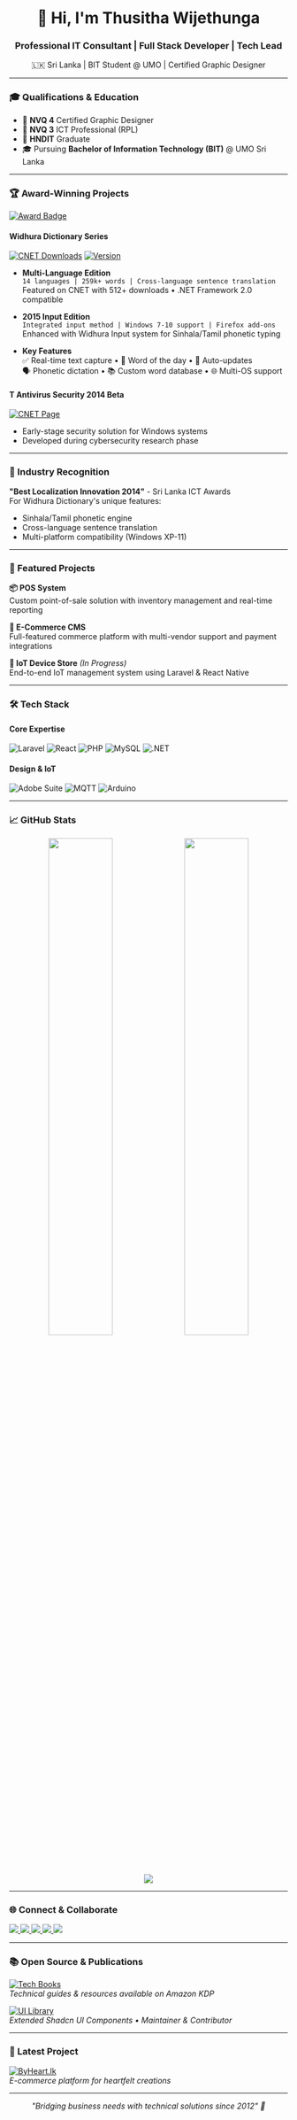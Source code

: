 <h1 align="center">👋 Hi, I'm Thusitha Wijethunga</h1>
<h3 align="center">Professional IT Consultant | Full Stack Developer | Tech Lead</h3>
<p align="center">🇱🇰 Sri Lanka | BIT Student @ UMO | Certified Graphic Designer</p>

---

### 🎓 Qualifications & Education
- 🏅 **NVQ 4** Certified Graphic Designer
- 📜 **NVQ 3** ICT Professional (RPL)
- 📘 **HNDIT** Graduate 
- 🎓 Pursuing **Bachelor of Information Technology (BIT)** @ UMO Sri Lanka

---

### 🏆 Award-Winning Projects

[![Award Badge](https://img.shields.io/badge/🏆_Award_Winning_Innovation-00599C?style=flat&logo=github&logoColor=white)](https://download.cnet.com/developer/widhura/i-10312412/)

#### **Widhura Dictionary Series**
[![CNET Downloads](https://img.shields.io/badge/📥_500k+_Downloads-000000?style=flat&logo=cnet&logoColor=white)](https://download.cnet.com/widhura-dictionary-multi-language/3000-2279_4-76105091.html)
[![Version](https://img.shields.io/badge/🚀_Latest_v1.0.6-4B0082?style=flat)](https://download.cnet.com/widhura-dictionary-2015-with-widhura-input/3000-2279_4-76247583.html)

- **Multi-Language Edition**  
  `14 languages | 259k+ words | Cross-language sentence translation`  
  Featured on CNET with 512+ downloads • .NET Framework 2.0 compatible

- **2015 Input Edition**  
  `Integrated input method | Windows 7-10 support | Firefox add-ons`  
  Enhanced with Widhura Input system for Sinhala/Tamil phonetic typing

- **Key Features**  
  ✅ Real-time text capture • 📅 Word of the day • 🔄 Auto-updates  
  🗣️ Phonetic dictation • 📚 Custom word database • 🌐 Multi-OS support

#### **T Antivirus Security 2014 Beta**
[![CNET Page](https://img.shields.io/badge/🔒_Security_Suite-FF6600?style=flat&logo=windowsterminal&logoColor=white)](https://download.cnet.com/download/t-antivirus-security-2014-beta/3000-2239_4-75999567.html)
- Early-stage security solution for Windows systems
- Developed during cybersecurity research phase

---

### 🏅 Industry Recognition
**"Best Localization Innovation 2014"** - Sri Lanka ICT Awards  
For Widhura Dictionary's unique features:
- Sinhala/Tamil phonetic engine
- Cross-language sentence translation
- Multi-platform compatibility (Windows XP-11)

---

### 🔨 Featured Projects
**📦 POS System**  
Custom point-of-sale solution with inventory management and real-time reporting

**🛒 E-Commerce CMS**  
Full-featured commerce platform with multi-vendor support and payment integrations

**🚀 IoT Device Store** *(In Progress)*  
End-to-end IoT management system using Laravel & React Native

---

### 🛠️ Tech Stack
#### **Core Expertise**
![Laravel](https://img.shields.io/badge/-Laravel-FF2D20?style=flat&logo=laravel&logoColor=white)
![React](https://img.shields.io/badge/-React-61DAFB?style=flat&logo=react&logoColor=black)
![PHP](https://img.shields.io/badge/-PHP-777BB4?style=flat&logo=php&logoColor=white)
![MySQL](https://img.shields.io/badge/-MySQL-4479A1?style=flat&logo=mysql&logoColor=white)
![.NET](https://img.shields.io/badge/-.NET-512BD4?style=flat&logo=dotnet&logoColor=white)

#### **Design & IoT**
![Adobe Suite](https://img.shields.io/badge/-Adobe-FF0000?style=flat&logo=adobe&logoColor=white)
![MQTT](https://img.shields.io/badge/-MQTT-660066?style=flat&logo=eclipse-mosquitto&logoColor=white)
![Arduino](https://img.shields.io/badge/-Arduino-00979D?style=flat&logo=arduino&logoColor=white)

---

### 📈 GitHub Stats
<p align="center">
  <img width="48%" src="https://github-readme-stats.vercel.app/api?username=thusithawijethunga&show_icons=true&theme=radical" />
  <img width="48%" src="https://github-readme-streak-stats.herokuapp.com/?user=thusithawijethunga&theme=radical" />
  <img src="https://github-readme-stats.vercel.app/api/top-langs/?username=thusithawijethunga&layout=compact&theme=radical" />
</p>

---

### 🌐 Connect & Collaborate
<p align="left">
  <a href="https://www.linkedin.com/in/thusitha-avinda-38445879">
    <img src="https://img.shields.io/badge/LinkedIn-0077B5?style=for-the-badge&logo=linkedin&logoColor=white" />
  </a>
  <a href="https://byheart.lk">
    <img src="https://img.shields.io/badge/Portfolio-FF69B4?style=for-the-badge&logo=atom&logoColor=white" />
  </a>
  <a href="mailto:thusithawijethunga@gmail.com">
    <img src="https://img.shields.io/badge/Email-D14836?style=for-the-badge&logo=gmail&logoColor=white" />
  </a>
  <a href="https://buymeacoffee.com/thusithawijethunga">
    <img src="https://img.shields.io/badge/Support_Me-FFDD00?style=for-the-badge&logo=buy-me-a-coffee&logoColor=black" />
  </a>
  <a href="https://www.youtube.com/@byheartlk">
    <img src="https://img.shields.io/badge/YouTube-FF0000?style=for-the-badge&logo=youtube&logoColor=white" />
  </a>
</p>

---

### 📚 Open Source & Publications
[![Tech Books](https://img.shields.io/badge/📚_My_Books-4285F4?style=for-the-badge&logo=amazon&logoColor=white)](https://books.byheart.lk)  
_Technical guides & resources available on Amazon KDP_

[![UI Library](https://img.shields.io/badge/🎨_UI_Library-4A154B?style=for-the-badge&logo=storybook&logoColor=white)](https://ui.byheart.lk)  
_Extended Shadcn UI Components • Maintainer & Contributor_

---

### 🚀 Latest Project
[![ByHeart.lk](https://img.shields.io/badge/Visit-ByHeart.lk-FF69B4?style=for-the-badge)](https://byheart.lk)  
_E-commerce platform for heartfelt creations_

---
<p align="center">
  <i>"Bridging business needs with technical solutions since 2012" 💼</i>
</p>
